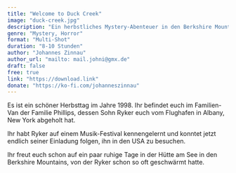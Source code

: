 ```yaml
---
title: "Welcome to Duck Creek"
image: "duck-creek.jpg"
description: "Ein herbstliches Mystery-Abenteuer in den Berkshire Mountains."
genre: "Mystery, Horror"
format: "Multi-Shot"
duration: "8-10 Stunden"
author: "Johannes Zinnau"
author_url: "mailto: mail.johni@gmx.de"
draft: false
free: true
link: "https://download.link"
donate: "https://ko-fi.com/johanneszinnau"
---
```

Es ist ein schöner Herbsttag im Jahre 1998. Ihr befindet euch im Familien-Van der Familie Phillips, dessen Sohn Ryker euch vom Flughafen in Albany, New York abgeholt hat.

Ihr habt Ryker auf einem Musik-Festival kennengelernt und konntet jetzt endlich seiner Einladung folgen, ihn in den USA zu besuchen.

Ihr freut euch schon auf ein paar ruhige Tage in der Hütte am See in den Berkshire Mountains, von der Ryker schon so oft geschwärmt hatte.

